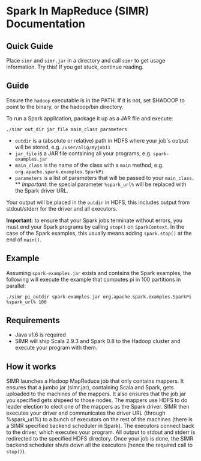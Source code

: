 # Spark In MapReduce (SIMR) Documentation

## Quick Guide

Place `simr` and `simr.jar` in a directory and call `simr` to get
usage information. Try this! If you get stuck, continue reading.

## Guide

Ensure the `hadoop` executable is in the PATH. If it is not, set
$HADOOP to point to the binary, or the hadoop/bin directory.

To run a Spark application, package it up as a JAR file and execute:
```shell
./simr out_dir jar_file main_class parameters
```

* `outdir` is a (absolute or relative) path in HDFS where your job's output will be stored, e.g. `/user/alig/myjob11`
* `jar_file` is a JAR file containing all your programs, e.g. `spark-examples.jar`
* `main_class` is the name of the class with a `main` method, e.g. `org.apache.spark.examples.SparkPi`
* `parameters` is a list of parameters that will be passed to your `main_class`. 
** _Important_: the special parameter `%spark_url%` will be replaced with the Spark driver URL.

Your output will be placed in the `outdir` in HDFS, this includes output from stdout/stderr for the driver and all executors.

**Important**: to ensure that your Spark jobs terminate without
  errors, you must end your Spark programs by calling `stop()` on
  `SparkContext`. In the case of the Spark examples, this usually
  means adding `spark.stop()` at the end of `main()`.

## Example

Assuming `spark-examples.jar` exists and contains the Spark examples, the following will execute the example that computes pi in 100 partitions in parallel:
```shell
./simr pi_outdir spark-examples.jar org.apache.spark.examples.SparkPi %spark_url% 100
```

## Requirements
* Java v1.6 is required
* SIMR will ship Scala 2.9.3 and Spark 0.8 to the Hadoop cluster and execute your program with them.

## How it works

SIMR launches a Hadoop MapReduce job that only contains mappers. It
ensures that a jumbo jar (simr.jar), containing Scala and Spark, gets
uploaded to the machines of the mappers. It also ensures that the job
jar you specified gets shipeed to those nodes. The mappers use HDFS to
do leader election to elect one of the mappers as the Spark
driver. SIMR then executes your driver and communicates the driver URL
(through %spark_url%) to a bunch of executors on the rest of the
machines (there is a SIMR specified backend scheduler in Spark). The
executors connect back to the driver, which executes your program. All
output to stdout and stderr is redirected to the specified HDFS
directory. Once your job is done, the SIMR backend scheduler shuts
down all the executors (hence the required call to `stop()`).

